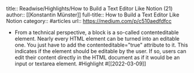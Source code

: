 title:: Readwise/Highlights/How to Build a Text Editor Like Notion (21)
author:: [[Konstantin Münster]]
full-title:: How to Build a Text Editor Like Notion
category:: #articles
url:: https://medium.com/p/c510aedfdfcc

- From a technical perspective, a block is a so-called contenteditable element. Nearly every HTML element can be turned into an editable one. You just have to add the contenteditable="true" attribute to it. This indicates if the element should be editable by the user. If so, users can edit their content directly in the HTML document as if it would be an input or textarea element. #Highlight #[[2022-03-09]]